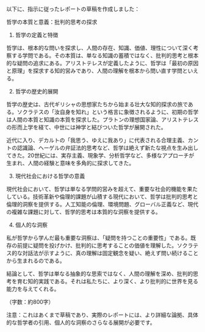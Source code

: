 以下に、指示に従ったレポートの草稿を作成しました：

哲学の本質と意義：批判的思考の探求

1. 哲学の定義と特徴

哲学は、根本的な問いを探求し、人間の存在、知識、価値、理性について深く考察する学問である。その本質は、単なる知識の蓄積ではなく、批判的思考と根本的な疑問の追求にある。アリストテレスが定義したように、哲学は「最初の原因と原理」を探求する知的営みであり、人間の理解を根本から問い直す学問といえる。

2. 哲学の歴史的展開

哲学の歴史は、古代ギリシャの思想家たちから始まる壮大な知的探求の旅である。ソクラテスの「汝自身を知れ」という格言に象徴されるように、初期の哲学は人間の本質と知識の本質を探求した。プラトンの理想国家論、アリストテレスの形而上学を経て、中世には神学と結びついた哲学が展開された。

近代に入り、デカルトの「我思う、ゆえに我あり」に代表される合理主義、カントの認識論、ヘーゲルの弁証法的思考など、哲学は絶えず新たな視点を生み出してきた。20世紀には、実存主義、現象学、分析哲学など、多様なアプローチが生まれ、人間の経験と意味を多角的に探求してきた。

3. 現代社会における哲学の意義

現代社会において、哲学は単なる学問的営みを超えて、重要な社会的機能を果たしている。技術革新や倫理的課題が山積する現代において、哲学は批判的思考と倫理的洞察を提供する。人工知能の倫理、環境問題、グローバル正義など、現代の複雑な課題に対して、哲学的思考は本質的な洞察を提供する。

4. 個人的な洞察

私が哲学から学んだ最も重要な洞察は、「疑問を持つことの重要性」である。既存の前提に疑問を投げかけ、批判的に思考することの価値を理解した。ソクラテス的な対話法が示すように、真の理解は固定観念を疑い、絶えず問い続けることから生まれるのである。

結論として、哲学は単なる抽象的な思索ではなく、人間の理解を深め、批判的思考を育む知的実践である。それは私たちに、より深く、より批判的に世界を見る能力を与えてくれる。

（字数：約800字）

注意：これはあくまで草稿であり、実際のレポートには、より詳細な論拠、具体的な哲学者の引用、個人的な洞察のさらなる展開が必要です。